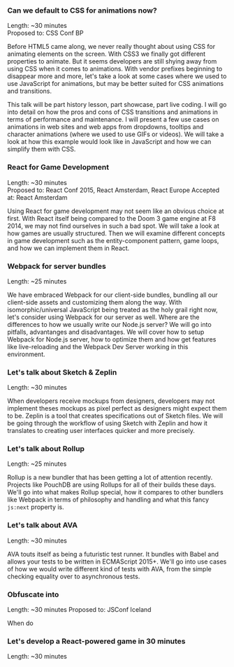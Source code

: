 ### Can we default to CSS for animations now?
Length: ~30 minutes  
Proposed to: CSS Conf BP

Before HTML5 came along, we never really thought about using CSS for animating elements on the screen. With CSS3 we finally got different properties to animate. But it seems developers are still shying away from using CSS when it comes to animations. With vendor prefixes beginning to disappear more and more, let's take a look at some cases where we used to use JavaScript for animations, but may be better suited for CSS animations and transitions.

This talk will be part history lesson, part showcase, part live coding. I will go into detail on how the pros and cons of CSS transitions and animations in terms of performance and maintenance. I will present a few use cases on animations in web sites and web apps from dropdowns, tooltips and character animations (where we used to use GIFs or videos). We will take a look at how this example would look like in JavaScript and how we can simplify them with CSS.

### React for Game Development
Length: ~30 minutes  
Proposed to: React Conf 2015, React Amsterdam, React Europe
Accepted at: React Amsterdam

Using React for game development may not seem like an obvious choice at first. With React itself being compared to the Doom 3 game engine at F8 2014, we may not find ourselves in such a bad spot. We will take a look at how games are usually structured. Then we will examine different concepts in game development such as the entity-component pattern, game loops, and how we can implement them in React.

### Webpack for server bundles
Length: ~25 minutes

We have embraced Webpack for our client-side bundles, bundling all our client-side assets and customizing them along the way. With isomorphic/universal JavaScript being treated as the holy grail right now, let's consider using Webpack for our server as well. Where are the differences to how we usually write our Node.js server? We will go into pitfalls, advantanges and disadvantages. We will cover how to setup Webpack for Node.js server, how to optimize them and how get features like live-reloading and the Webpack Dev Server working in this environment.

### Let's talk about Sketch & Zeplin
Length: ~30 minutes

When developers receive mockups from designers, developers may not implement theses mockups as pixel perfect as designers might expect them to be. Zeplin is a tool that creates specifications out of Sketch files. We will be going through the workflow of using Sketch with Zeplin and how it translates to creating user interfaces quicker and more precisely.

### Let's talk about Rollup
Length: ~25 minutes

Rollup is a new bundler that has been getting a lot of attention recently. Projects like PouchDB are using Rollups for all of their builds these days. We'll go into what makes Rollup special, how it compares to other bundlers like Webpack in terms of philosophy and handling and what this fancy `js:next` property is.

### Let's talk about AVA
Length: ~30 minutes

AVA touts itself as being a futuristic test runner. It bundles with Babel and allows your tests to be written in ECMAScript 2015+. We'll go into use cases of how we would write different kind of tests with AVA, from the simple checking equality over to asynchronous tests.

### Obfuscate into
Length: ~30 minutes
Proposed to: JSConf Iceland

When do

### Let's develop a React-powered game in 30 minutes
Length: ~30 minutes
